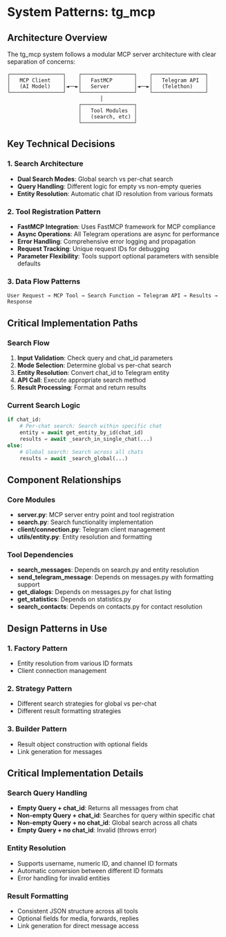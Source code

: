 # System Patterns: tg_mcp

## Architecture Overview
The tg_mcp system follows a modular MCP server architecture with clear separation of concerns:

```
┌─────────────────┐    ┌─────────────────┐    ┌─────────────────┐
│   MCP Client    │    │   FastMCP       │    │   Telegram API  │
│   (AI Model)    │◄──►│   Server        │◄──►│   (Telethon)    │
└─────────────────┘    └─────────────────┘    └─────────────────┘
                              │
                       ┌─────────────────┐
                       │   Tool Modules  │
                       │   (search, etc) │
                       └─────────────────┘
```

## Key Technical Decisions

### 1. Search Architecture
- **Dual Search Modes**: Global search vs per-chat search
- **Query Handling**: Different logic for empty vs non-empty queries
- **Entity Resolution**: Automatic chat ID resolution from various formats

### 2. Tool Registration Pattern
- **FastMCP Integration**: Uses FastMCP framework for MCP compliance
- **Async Operations**: All Telegram operations are async for performance
- **Error Handling**: Comprehensive error logging and propagation
- **Request Tracking**: Unique request IDs for debugging
- **Parameter Flexibility**: Tools support optional parameters with sensible defaults

### 3. Data Flow Patterns
```
User Request → MCP Tool → Search Function → Telegram API → Results → Response
```

## Critical Implementation Paths

### Search Flow
1. **Input Validation**: Check query and chat_id parameters
2. **Mode Selection**: Determine global vs per-chat search
3. **Entity Resolution**: Convert chat_id to Telegram entity
4. **API Call**: Execute appropriate search method
5. **Result Processing**: Format and return results

### Current Search Logic
```python
if chat_id:
    # Per-chat search: Search within specific chat
    entity = await get_entity_by_id(chat_id)
    results = await _search_in_single_chat(...)
else:
    # Global search: Search across all chats
    results = await _search_global(...)
```

## Component Relationships

### Core Modules
- **server.py**: MCP server entry point and tool registration
- **search.py**: Search functionality implementation
- **client/connection.py**: Telegram client management
- **utils/entity.py**: Entity resolution and formatting

### Tool Dependencies
- **search_messages**: Depends on search.py and entity resolution
- **send_telegram_message**: Depends on messages.py with formatting support
- **get_dialogs**: Depends on messages.py for chat listing
- **get_statistics**: Depends on statistics.py
- **search_contacts**: Depends on contacts.py for contact resolution

## Design Patterns in Use

### 1. Factory Pattern
- Entity resolution from various ID formats
- Client connection management

### 2. Strategy Pattern
- Different search strategies for global vs per-chat
- Different result formatting strategies

### 3. Builder Pattern
- Result object construction with optional fields
- Link generation for messages

## Critical Implementation Details

### Search Query Handling
- **Empty Query + chat_id**: Returns all messages from chat
- **Non-empty Query + chat_id**: Searches for query within specific chat
- **Non-empty Query + no chat_id**: Global search across all chats
- **Empty Query + no chat_id**: Invalid (throws error)

### Entity Resolution
- Supports username, numeric ID, and channel ID formats
- Automatic conversion between different ID formats
- Error handling for invalid entities

### Result Formatting
- Consistent JSON structure across all tools
- Optional fields for media, forwards, replies
- Link generation for direct message access


